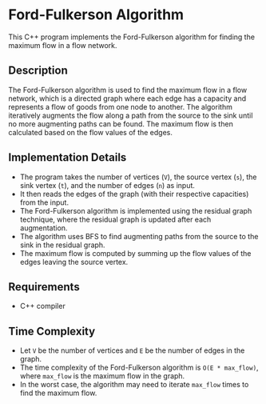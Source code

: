 # Ford-Fulkerson Algorithm

This C++ program implements the Ford-Fulkerson algorithm for finding the maximum flow in a flow network.

## Description

The Ford-Fulkerson algorithm is used to find the maximum flow in a flow network, which is a directed graph where each edge has a capacity and represents a flow of goods from one node to another. The algorithm iteratively augments the flow along a path from the source to the sink until no more augmenting paths can be found. The maximum flow is then calculated based on the flow values of the edges.

## Implementation Details

- The program takes the number of vertices (`V`), the source vertex (`s`), the sink vertex (`t`), and the number of edges (`n`) as input.
- It then reads the edges of the graph (with their respective capacities) from the input.
- The Ford-Fulkerson algorithm is implemented using the residual graph technique, where the residual graph is updated after each augmentation.
- The algorithm uses BFS to find augmenting paths from the source to the sink in the residual graph.
- The maximum flow is computed by summing up the flow values of the edges leaving the source vertex.

## Requirements

- C++ compiler

## Time Complexity

- Let `V` be the number of vertices and `E` be the number of edges in the graph.
- The time complexity of the Ford-Fulkerson algorithm is `O(E * max_flow)`, where `max_flow` is the maximum flow in the graph.
- In the worst case, the algorithm may need to iterate `max_flow` times to find the maximum flow.
